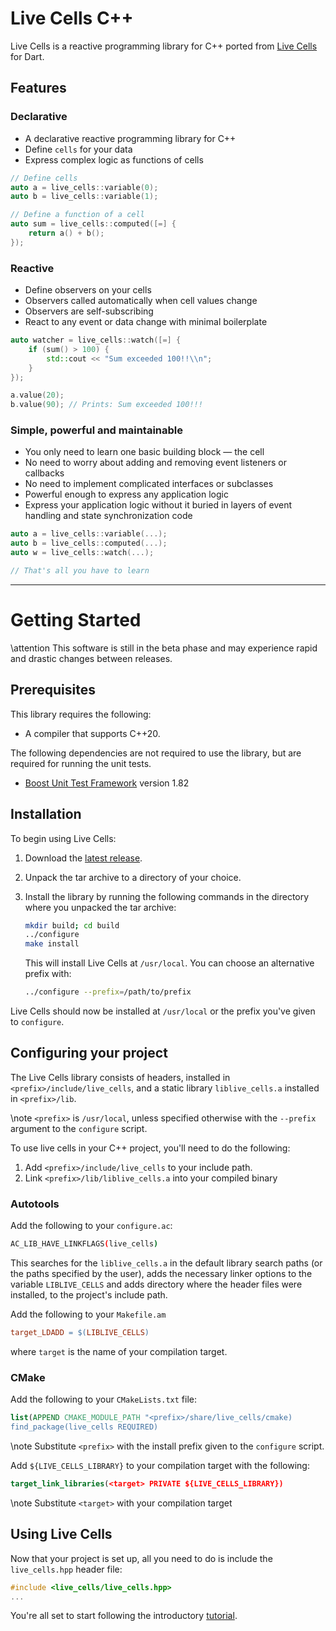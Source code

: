 # Live Cells C++

Live Cells is a reactive programming library for C++ ported from [Live
Cells](https://livecells.viditrack.com) for Dart.

## Features

### Declarative

* A declarative reactive programming library for C++
* Define `cells` for your data
* Express complex logic as functions of cells

```cpp
// Define cells
auto a = live_cells::variable(0);
auto b = live_cells::variable(1);

// Define a function of a cell
auto sum = live_cells::computed([=] {
    return a() + b();
});
```

### Reactive

* Define observers on your cells
* Observers called automatically when cell values change
* Observers are self-subscribing
* React to any event or data change with minimal boilerplate

```cpp
auto watcher = live_cells::watch([=] {
    if (sum() > 100) {
        std::cout << "Sum exceeded 100!!\\n";
    }
});

a.value(20);
b.value(90); // Prints: Sum exceeded 100!!!
```

### Simple, powerful and maintainable

* You only need to learn one basic building block &mdash; the cell
* No need to worry about adding and removing event listeners or callbacks
* No need to implement complicated interfaces or subclasses
* Powerful enough to express any application logic
* Express your application logic without it buried in layers of event
  handling and state synchronization code
  
```cpp
auto a = live_cells::variable(...);
auto b = live_cells::computed(...);
auto w = live_cells::watch(...);

// That's all you have to learn
```

---

# Getting Started

\attention This software is still in the beta phase and may experience
rapid and drastic changes between releases.

## Prerequisites

This library requires the following:

* A compiler that supports C++20.

The following dependencies are not required to use the library, but
are required for running the unit tests.

* [Boost Unit Test Framework](https://www.boost.org/) version 1.82

## Installation

To begin using Live Cells:

1. Download the [latest release](https://github.com/alex-gutev/live_cells_cpp/releases/latest).

2. Unpack the tar archive to a directory of your choice.

3. Install the library by running the following commands in the
   directory where you unpacked the tar archive:

   ```sh
   mkdir build; cd build
   ../configure
   make install
   ```
   
	This will install Live Cells at `/usr/local`. You can choose an
    alternative prefix with:
   
   ```sh
   ../configure --prefix=/path/to/prefix
   ```

Live Cells should now be installed at `/usr/local` or the prefix you've
given to `configure`.

## Configuring your project

The Live Cells library consists of headers, installed in
`<prefix>/include/live_cells`, and a static library `liblive_cells.a`
installed in `<prefix>/lib`.


\note `<prefix>` is `/usr/local`, unless specified otherwise with the
`--prefix` argument to the `configure` script.

To use live cells in your C++ project, you'll need to do the following:

1. Add `<prefix>/include/live_cells` to your include path.
2. Link `<prefix>/lib/liblive_cells.a` into your compiled binary

### Autotools

Add the following to your `configure.ac`:

```sh
AC_LIB_HAVE_LINKFLAGS(live_cells)
```

This searches for the `liblive_cells.a` in the default library search
paths (or the paths specified by the user), adds the necessary linker
options to the variable `LIBLIVE_CELLS` and adds directory where the
header files were installed, to the project's include path.

Add the following to your `Makefile.am`

```makefile
target_LDADD = $(LIBLIVE_CELLS)
```

where `target` is the name of your compilation target.

### CMake

Add the following to your `CMakeLists.txt` file:

```cmake
list(APPEND CMAKE_MODULE_PATH "<prefix>/share/live_cells/cmake)
find_package(live_cells REQUIRED)
```

\note Substitute `<prefix>` with the install prefix given to the `configure`
script.


Add `${LIVE_CELLS_LIBRARY}` to your compilation target with the
following:

```cmake
target_link_libraries(<target> PRIVATE ${LIVE_CELLS_LIBRARY})
```

\note Substitute `<target>` with your compilation target

## Using Live Cells

Now that your project is set up, all you need to do is include the
`live_cells.hpp` header file:

```cpp
#include <live_cells/live_cells.hpp>
...
```

You're all set to start following the introductory
[tutorial](1-cells.md).

